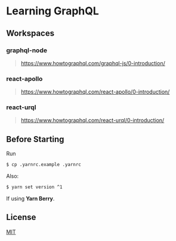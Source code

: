 # Learning GraphQL

## Workspaces

### graphql-node

> https://www.howtographql.com/graphql-js/0-introduction/

### react-apollo

> https://www.howtographql.com/react-apollo/0-introduction/

### react-urql

> https://www.howtographql.com/react-urql/0-introduction/

## Before Starting

Run

```sh
$ cp .yarnrc.example .yarnrc
```

Also:

```sh
$ yarn set version ^1
```

If using **Yarn Berry**.

## License

[MIT](./LICENSE)
